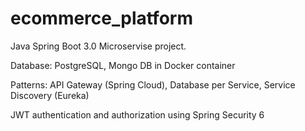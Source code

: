 # ecommerce_platform
Java Spring Boot 3.0 Microservise project.

Database: PostgreSQL, Mongo DB in Docker container

Patterns: API Gateway (Spring Cloud), Database per Service, Service Discovery (Eureka)

JWT authentication and authorization using Spring Security 6 
